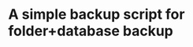 A simple backup script for folder+database backup
=================================================

